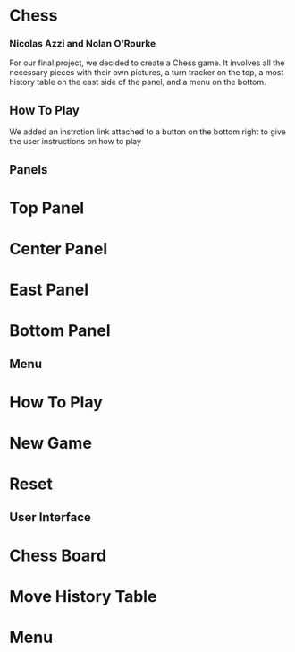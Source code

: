 # Chess
### Nicolas Azzi and Nolan O'Rourke
For our final project, we decided to create a Chess game. It involves all the necessary pieces with their own pictures, a turn tracker on the top, a most history table on the east side of the panel, and a menu on the bottom.
## How To Play
We added an instrction link attached to a button on the bottom right to give the user instructions on how to play

## Panels
# Top Panel

# Center Panel

# East Panel

# Bottom Panel

## Menu
# How To Play
# New Game
# Reset 

## User Interface
# Chess Board
# Move History Table
# Menu
# 



